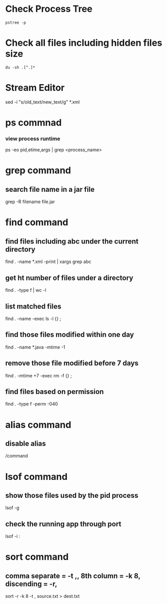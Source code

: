 # Check Process Tree
```pstree -p```

# Check all files including hidden files size
```du -sh .[^.]*```

# Stream Editor
sed -i "s/old_text/new_text/g" *.xml

# ps commnad
### view process runtime
ps -eo pid,etime,args | grep <process_name>

# grep command
## search file name in a jar file
grep -R filename file.jar

# find command
## find files including abc under the current directory 
find . -name *.xml -print | xargs grep abc
## get ht number of files under a directory
find . -type f | wc -l
## list matched files
find . -name -exec ls -l {} \;
## find those files modified within one day
find . -name *.java -mtime -1
## remove those file modified before 7 days
find . -mtime +7 -exec rm -f {} \;
## find files based on permission
find . -type f -perm -040

# alias command
## disable alias
/command

# lsof command
## show those files used by the pid process
lsof -g <pid>
## check the running app through port
lsof -i :<port>
  
# sort command
## comma separate = -t ,, 8th column = -k 8, discending = -r, 
sort -r -k 8 -t , source.txt > dest.txt
  

